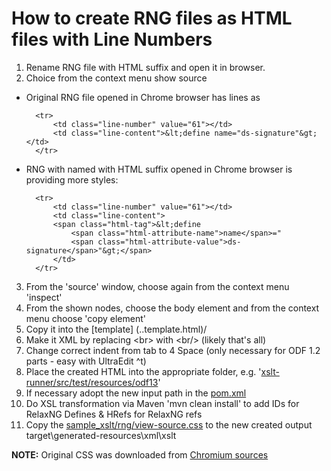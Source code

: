 # How to create RNG files as HTML files with Line Numbers

1. Rename RNG file with HTML suffix and open it in browser.
2. Choice from the context menu show source
* Original RNG file opened in Chrome browser has lines as

        <tr>
            <td class="line-number" value="61"></td>
            <td class="line-content">&lt;define name="ds-signature"&gt;</td>
        </tr>
    
* RNG with named with HTML suffix opened in Chrome browser is providing more styles:

        <tr>
            <td class="line-number" value="61"></td>
            <td class="line-content">
            <span class="html-tag">&lt;define 
                <span class="html-attribute-name">name</span>="
                <span class="html-attribute-value">ds-signature</span>"&gt;</span>
            </td>
        </tr>
    
3. From the 'source' window, choose again from the context menu 'inspect'
2. From the shown nodes, choose the body element and from the context menu choose 'copy element'
3. Copy it into the [template] (..template.html)/
4. Make it XML by replacing &lt;br&gt; with &lt;br/&gt; (likely that's all)
4. Change correct indent from tab to 4 Space (only necessary for ODF 1.2 parts - easy with UltraEdit ^t)
5. Place the created HTML into the appropriate folder, e.g. '[xslt-runner/src/test/resources/odf13](../../../xslt-runner/src/test/resources/odf13)'
6. If necessary adopt the new input path in the [pom.xml](../../../pom.xml)
7. Do XSL transformation via Maven 'mvn clean install' to add IDs for RelaxNG Defines & HRefs for RelaxNG refs 
8. Copy the [sample_xslt/rng/view-source.css](../../../sample_xslt/rng/view-source.css) to the new created output target\generated-resources\xml\xslt

**NOTE:** 
Original CSS was downloaded from [Chromium sources](https://chromium.googlesource.com/chromium/blink/+/72fef91ac1ef679207f51def8133b336a6f6588f/Source/core/css/view-source.css?autodive=0%2F%2F%2F)
